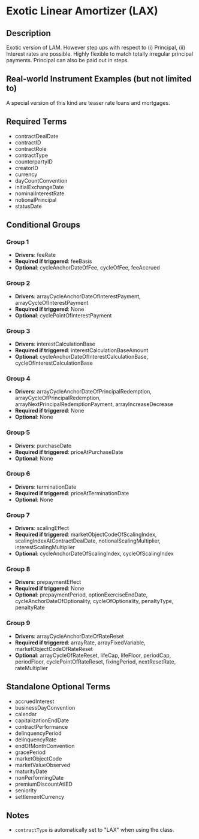 # Exotic Linear Amortizer (LAX)

## Description
Exotic version of LAM. However step ups with respect to (i) Principal, (ii) Interest rates are possible. Highly flexible to match totally irregular principal payments. Principal can also be paid out in steps.

## Real-world Instrument Examples (but not limited to)
A special version of this kind are teaser rate loans and mortgages.

## Required Terms
- contractDealDate
- contractID
- contractRole
- contractType
- counterpartyID
- creatorID
- currency
- dayCountConvention
- initialExchangeDate
- nominalInterestRate
- notionalPrincipal
- statusDate

## Conditional Groups
### Group 1
* **Drivers**: feeRate
* **Required if triggered**: feeBasis
* **Optional**: cycleAnchorDateOfFee, cycleOfFee, feeAccrued

### Group 2
* **Drivers**: arrayCycleAnchorDateOfInterestPayment, arrayCycleOfInterestPayment
* **Required if triggered**: None
* **Optional**: cyclePointOfInterestPayment

### Group 3
* **Drivers**: interestCalculationBase
* **Required if triggered**: interestCalculationBaseAmount
* **Optional**: cycleAnchorDateOfInterestCalculationBase, cycleOfInterestCalculationBase

### Group 4
* **Drivers**: arrayCycleAnchorDateOfPrincipalRedemption, arrayCycleOfPrincipalRedemption, arrayNextPrincipalRedemptionPayment, arrayIncreaseDecrease
* **Required if triggered**: None
* **Optional**: None

### Group 5
* **Drivers**: purchaseDate
* **Required if triggered**: priceAtPurchaseDate
* **Optional**: None

### Group 6
* **Drivers**: terminationDate
* **Required if triggered**: priceAtTerminationDate
* **Optional**: None

### Group 7
* **Drivers**: scalingEffect
* **Required if triggered**: marketObjectCodeOfScalingIndex, scalingIndexAtContractDealDate, notionalScalingMultiplier, interestScalingMultiplier
* **Optional**: cycleAnchorDateOfScalingIndex, cycleOfScalingIndex

### Group 8
* **Drivers**: prepaymentEffect
* **Required if triggered**: None
* **Optional**: prepaymentPeriod, optionExerciseEndDate, cycleAnchorDateOfOptionality, cycleOfOptionality, penaltyType, penaltyRate

### Group 9
* **Drivers**: arrayCycleAnchorDateOfRateReset
* **Required if triggered**: arrayRate, arrayFixedVariable, marketObjectCodeOfRateReset
* **Optional**: arrayCycleOfRateReset, lifeCap, lifeFloor, periodCap, periodFloor, cyclePointOfRateReset, fixingPeriod, nextResetRate, rateMultiplier

## Standalone Optional Terms
- accruedInterest
- businessDayConvention
- calendar
- capitalizationEndDate
- contractPerformance
- delinquencyPeriod
- delinquencyRate
- endOfMonthConvention
- gracePeriod
- marketObjectCode
- marketValueObserved
- maturityDate
- nonPerformingDate
- premiumDiscountAtIED
- seniority
- settlementCurrency

## Notes
- `contractType` is automatically set to "LAX" when using the class.
